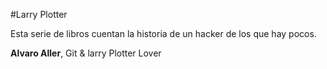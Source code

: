 #Larry Plotter

Esta serie de libros cuentan la historia de un hacker de los que hay pocos.

**Alvaro Aller**, Git & larry Plotter Lover

